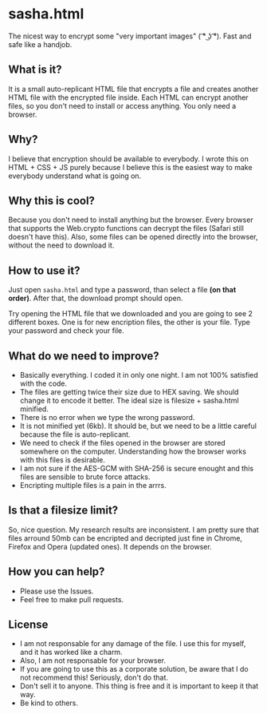 # sasha.html
The nicest way to encrypt some "very important images" ( ͡° ͜ʖ ͡°). Fast and safe like a handjob.

## What is it?
It is a small auto-replicant HTML file that encrypts a file and creates another HTML file with the encrypted file inside. Each HTML can encrypt another files, so you don't need to install or access anything. You only need a browser. 

## Why?
I believe that encryption should be available to everybody. I wrote this on HTML + CSS + JS purely because I believe this is the easiest way to make everybody understand what is going on.

## Why this is cool?
Because you don't need to install anything but the browser. Every browser that supports the Web.crypto functions can decrypt the files (Safari still doesn't have this). Also, some files can be opened directly into the browser, without the need to download it.

## How to use it?
Just open `sasha.html` and type a password, than select a file **(on that order)**. After that, the download prompt should open. 

Try opening the HTML file that we downloaded and you are going to see 2 different boxes. One is for new encription files, the other is your file. Type your password and check your file. 

## What do we need to improve?
- Basically everything. I coded it in only one night. I am not 100% satisfied with the code.
- The files are getting twice their size due to HEX saving. We should change it to encode it better. The ideal size is filesize + sasha.html minified.
- There is no error when we type the wrong password.
- It is not minified yet (6kb). It should be, but we need to be a little careful because the file is auto-replicant. 
- We need to check if the files opened in the browser are stored somewhere on the computer. Understanding how the browser works with this files is desirable.
- I am not sure if the AES-GCM with SHA-256 is secure enought and this files are sensible to brute force attacks.
- Encripting multiple files is a pain in the arrrs.

## Is that a filesize limit?
So, nice question. My research results are inconsistent. I am pretty sure that files arround 50mb can be encripted and decripted just fine in Chrome, Firefox and Opera (updated ones). It depends on the browser.

## How you can help? 
- Please use the Issues.
- Feel free to make pull requests.

## License
- I am not responsable for any damage of the file. I use this for myself, and it has worked like a charm.
- Also, I am not responsable for your browser. 
- If you are going to use this as a corporate solution, be aware that I do not recommend this! Seriously, don't do that.
- Don't sell it to anyone. This thing is free and it is important to keep it that way.
- Be kind to others.
